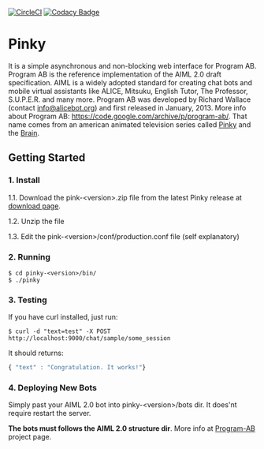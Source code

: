 [![CircleCI](https://circleci.com/gh/ifreitas/Pinky/tree/master.svg?style=shield&circle-token=Pinky)](https://circleci.com/gh/ifreitas/Pinky)
[![Codacy Badge](https://api.codacy.com/project/badge/Grade/2fb75814031a43fc94b8a9359ce00b5e)](https://www.codacy.com/app/israel.araujo.freitas/Pinky?utm_source=github.com&amp;utm_medium=referral&amp;utm_content=ifreitas/Pinky&amp;utm_campaign=Badge_Grade)

# Pinky
It is a simple asynchronous and non-blocking web interface for Program AB. Program AB is the reference implementation of the AIML 2.0 draft specification. 
AIML is a widely adopted standard for creating chat bots and mobile virtual assistants like ALICE, Mitsuku, English Tutor, The Professor, S.U.P.E.R. and many more. 
Program AB was developed by Richard Wallace (contact info@alicebot.org) and first released in January, 2013. More info about Program AB: https://code.google.com/archive/p/program-ab/. 
That name comes from an american animated television series called [Pinky](https://github.com/ifreitas/Pinky) and the [Brain](https://github.com/ifreitas/brain).

## Getting Started
### 1. Install
1.1. Download the pink-\<version\>.zip file from the latest Pinky release at [download page](https://github.com/ifreitas/Pinky/releases/latest).

1.2. Unzip the file

1.3. Edit the pink-\<version\>/conf/production.conf file (self explanatory)

### 2. Running
```shell
$ cd pinky-<version>/bin/
$ ./pinky
```
### 3. Testing
If you have curl installed, just run:

```shell
$ curl -d "text=test" -X POST http://localhost:9000/chat/sample/some_session
```
It should returns:
```js
{ "text" : "Congratulation. It works!"}
```

### 4. Deploying New Bots
Simply past your AIML 2.0 bot into pinky-\<version\>/bots dir. It does'nt require restart the server.

**The bots must follows the AIML 2.0 structure dir**. More info at [Program-AB](https://code.google.com/archive/p/program-ab/) project page.
